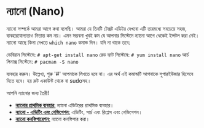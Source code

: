 # ন্যানো (Nano) #

ন্যানো সম্পর্কে আমরা আগে কথা বলেছি। আমরা যে তিনটি টেক্সট এডিটর দেখবো এটি তারমধ্যে সবচেয়ে সহজ, ব্যবহারযোগ্যতাও নিতান্ত কম নয়। এমন সম্ভবনা খুবই কম যে আপনার সিস্টেমে ন্যানো আগে থেকেই ইন্সটল করা নেই। ন্যানো আছে কিনা দেখতে `which nano` কমান্ড দিন। যদি না থাকে তবে:

ডেবিয়ান সিস্টেমে: `# apt-get install nano`
রেড হ্যাট সিস্টেমে: `# yum install nano`
আর্চ লিনাক্স সিস্টেমে: `# pacman -S nano`

ব্যবহার করুন। উল্লেখ্য, শুরু '#' আপনাকে লিখতে হবে না। এর অর্থ এই কমান্ডটি আপনাকে সুপারইউজার হিসেবে দিতে হবে। হয় রুট একাউন্ট থেকে বা sudoসহ।

আপনি ন্যানোর জন্য তৈরী!

* [**ন্যানোর প্রাথমিক ব্যবহার**:](3.2.1.1.nano-basic.md) ন্যানো এডিটরের প্রাথমিক ব্যবহার।
* [**ন্যানো - এডিটিং এবং নেভিগেশন**:](3.2.1.2.nano-editnavigate.md) এডিটিং, সার্চ এবং রিপ্লেস এবং নেভিগেশন।
* [**ন্যানো কনফিগারেশন**:](3.2.1.3.nano-configuration.md) ন্যানো কনফিগার করা।